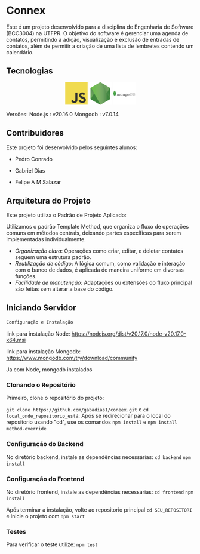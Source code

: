 # Connex
Este é um projeto desenvolvido para a disciplina de Engenharia de Software (BCC3004) na UTFPR. O objetivo do software é gerenciar uma agenda de contatos, permitindo a adição, visualização e exclusão de entradas de contatos, além de permitir a criação de uma lista de lembretes contendo um calendário.
## Tecnologias 

<p align="center">
   <img src="https://raw.githubusercontent.com/github/explore/main/topics/javascript/javascript.png" alt="JavaScript" width="60" height="60"/> 
   <img src="https://raw.githubusercontent.com/github/explore/main/topics/nodejs/nodejs.png" alt="Node.js" width="60" height="60"/>
   <img src="https://raw.githubusercontent.com/github/explore/main/topics/mongodb/mongodb.png" alt="MongoDB" width="60" height="60"/> 
</p>


Versões:
Node.js : v20.16.0
Mongodb : v7.0.14


## Contribuidores
Este projeto foi desenvolvido pelos seguintes alunos:

- Pedro Conrado

- Gabriel Dias

- Felipe A M Salazar

## Arquitetura do Projeto

Este projeto utiliza o Padrão de Projeto Aplicado:

Utilizamos o padrão Template Method, que organiza o fluxo de operações comuns em métodos centrais, deixando partes específicas para serem implementadas individualmente.

- *Organização clara*: Operações como criar, editar, e deletar contatos seguem uma estrutura padrão.
- *Reutilização de código*: A lógica comum, como validação e interação com o banco de dados, é aplicada de maneira uniforme em diversas funções.
- *Facilidade de manutenção*: Adaptações ou extensões do fluxo principal são feitas sem alterar a base do código.

## Iniciando Servidor

```bash
Configuração e Instalação
```
link para instalação Node: https://nodejs.org/dist/v20.17.0/node-v20.17.0-x64.msi

link para instalação Mongodb: https://www.mongodb.com/try/download/community

Ja com Node, mongodb instalados

### Clonando o Repositório
Primeiro, clone o repositório do projeto:

`git clone https://github.com/gabadias1/coneex.git` e `cd local_onde_repositorio_está`:
Após se redirecionar para o local do repositorio usando "cd", use os comandos `npm install` e `npm install method-override`

### Configuração do Backend
No diretório backend, instale as dependências necessárias:
`cd backend`
`npm install`

### Configuração do Frontend
No diretório frontend, instale as dependências necessárias:
`cd frontend`
`npm install`

Após terminar a instalação, volte ao repositorio principal `cd SEU_REPOSITORI` e inicie o projeto com `npm start`

### Testes
Para verificar o teste utilize: `npm test`







